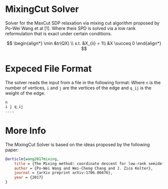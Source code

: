 # MixingCut Solver
Solver for the MaxCut SDP relaxation via mixing cut algorithm proposed by Po-Wei Wang et al [1]. Where theis SPD is solved via a low rank reformulation that is exact under certain conditions.

$$
\begin{align*}
\min &tr(QX) \\
s.t. &X_{ii} = 1\\
&X \succeq 0
\end{align*}
$$
# Expeced File Format
The solver reads the input from a file in the following format: Where `n` is the number of vertices, `i` and `j` are the vertices of the edge and `q_ij` is the weight of the edge.

```
n 
i j q_ij
....
```

# More Info 

The MixingCut Solver is based on the ideas proposed by the following paper:

```bibtex
@article{wang2017mixing,
	title = {The Mixing method: coordinate descent for low-rank semidefinite programming},
	author = {Po-Wei Wang and Wei-Cheng Chang and J. Zico Kolter},
	journal = {arXiv preprint arXiv:1706.00476},
	year = {2017}
}
```

